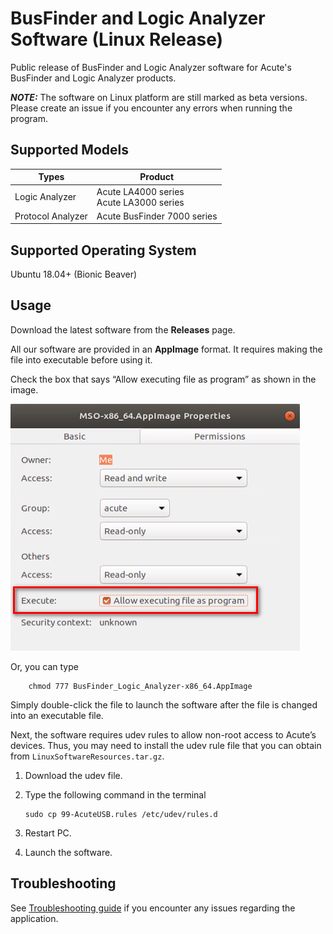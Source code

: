 # BusFinder and Logic Analyzer Software (Linux Release)

Public release of BusFinder and Logic Analyzer software for Acute's BusFinder and Logic Analyzer products.

**_NOTE:_** The software on Linux platform are still marked as beta versions. Please create an issue if you encounter any errors when running the program.

## Supported Models

| Types                        | Product                                    | 
| ---------------------------- | ------------------------------------------ |
| Logic Analyzer               | Acute LA4000 series<br>Acute LA3000 series |
| Protocol Analyzer            | Acute BusFinder 7000 series                |


## Supported Operating System
    
Ubuntu 18.04+ (Bionic Beaver)

## Usage

Download the latest software from the **Releases** page.

All our software are provided in an **AppImage** format. It requires making the 
file into executable before using it. 

Check the box that says “Allow executing file as program” as shown in the image.

![Demo Image](https://github.com/acute-technology-inc/bfa-release/blob/main/res/image.png?raw=true)

Or, you can type

```
    chmod 777 BusFinder_Logic_Analyzer-x86_64.AppImage
```

Simply double-click the file to launch the software after the file is changed into an executable file.

Next, the software requires udev rules to allow non-root access to Acute’s 
devices. Thus, you may need to install the udev rule file that you can obtain from
`LinuxSoftwareResources.tar.gz`.

1.	Download the udev file.
2.	Type the following command in the terminal

    ```
    sudo cp 99-AcuteUSB.rules /etc/udev/rules.d
    ```

3.	Restart PC.
4.	Launch the software.

## Troubleshooting

See [Troubleshooting guide](https://github.com/acute-technology-inc/bfa-release/blob/main/TROUBLESHOOTING.md) if you encounter any issues regarding the application.
